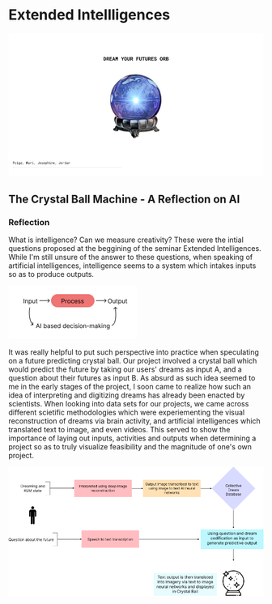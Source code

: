 # Extended Intellligences

![Group Work](../images/CrystalBall.jpg)


## The Crystal Ball Machine - A Reflection on AI

### Reflection

What is intelligence? Can we measure creativity? These were the intial questions proposed at the beggining of the seminar Extended Intelligences. While I'm still unsure of the answer to these questions, when speaking of artificial intelligences, intelligence seems to a system which intakes inputs so as to produce outputs.

![Extended Flow](../images/AIFlow.png)

It was really helpful to put such perspective into practice when speculating on a future predicting crystal ball. Our project involved a crystal ball which would predict the future by taking our users' dreams as input A, and a question about their futures as input B. As absurd as such idea seemed to me in the early stages of the project, I soon came to realize how such an idea of interpreting and digitizing dreams has already been enacted by scientists. When looking into data sets for our projects, we came across different scietific methodologies which were experiementing the visual reconstruction of dreams via brain activity, and artificial intelligences which translated text to image, and even videos. This served to show the importance of laying out inputs, activities and outputs when determining a project so as to truly visualize feasibility and the magnitude of one's own project.

![Group Work](../images/ExtendedFlow.png)
